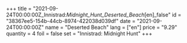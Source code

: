 +++
title = "2021-09-24T00:00:00Z_Innistrad:_Midnight_Hunt_Deserted_Beach_[en]_false"
id = "38367ee5-154b-44cb-8974-422038d039df"
date = "2021-09-24T00:00:00Z"
name = "Deserted Beach"
lang = ["en"]
price = "9.29"
quantity = 4
foil = false
set = "Innistrad: Midnight Hunt"
+++
